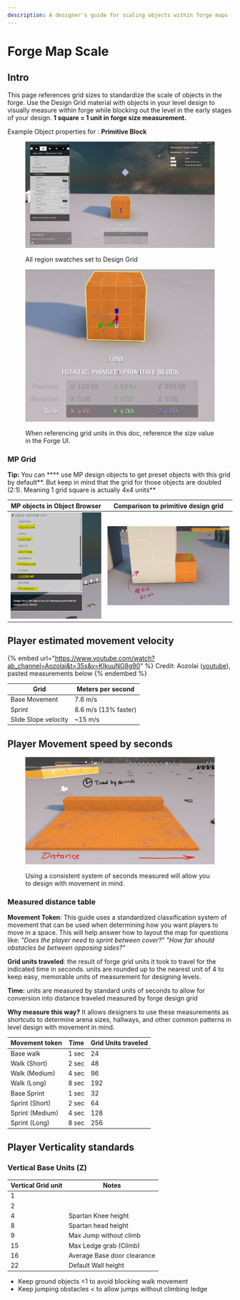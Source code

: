 ```yaml
---
description: A designer's guide for scaling objects within forge maps
---
```


# Forge Map Scale

## Intro

This page references grid sizes to standardize the scale of objects in the forge. Use the Design Grid material with objects in your level design to visually measure within forge while blocking out the level in the early stages of your design. **1 square = 1 unit in forge size measurement.**

Example  Object properties for : **Primitive Block**

<figure><img src="../.gitbook/assets/mapscale-designerblock.png" alt=""><figcaption><p>All region swatches set to Design Grid</p></figcaption></figure>

<figure><img src="../.gitbook/assets/mapscale-designerblock-sizedetail.jpg" alt=""><figcaption><p>When referencing grid units in this doc, reference the size value in the Forge UI. </p></figcaption></figure>

### **MP Grid**

**Tip:** You can **** use MP design objects to get preset objects with this grid by default**. But keep in mind that the grid for those objects are doubled (2:1). Meaning 1 grid square is actually 4x4 units**

| MP objects in Object Browser                                                     | Comparison to primitive design grid                                                                               |
| -------------------------------------------------------------------------------- | ----------------------------------------------------------------------------------------------------------------- |
| <img src="../.gitbook/assets/mapscale-mpblocks.jpg" alt="" data-size="original"> | <p></p><p><img src="../.gitbook/assets/mapscale-designerblock-mpvsprimitive.jpg" alt="" data-size="original"></p> |

## Player estimated movement velocity

{% embed url="https://www.youtube.com/watch?ab_channel=Aozolai&t=35s&v=KlkuuNG8g90" %}
Credit: Aozolai ([youtube](https://www.youtube.com/watch?v=KlkuuNG8g90\&t=35s\&ab\_channel=Aozolai)), pasted measurements below
{% endembed %}

| Grid                 | Meters per second    |
| -------------------- | -------------------- |
| Base Movement        | 7.6 m/s              |
| Sprint               | 8.6 m/s (13% faster) |
| Slide Slope velocity | \~15 m/s             |

## Player Movement speed by seconds

<figure><img src="../.gitbook/assets/mapscale-designerblock-timeddistance.jpg" alt=""><figcaption><p>Using a consistent system of seconds measured will allow you to design with movement in mind.</p></figcaption></figure>

### Measured distance table

**Movement Token**: This guide uses a  standardized classification system of movement that can be used when determining how you want players to move in a space. This will help answer how to layout the map for questions like: _"Does the player need to sprint between cover?" "How far should obstacles be between opposing sides?"_

**Grid units traveled**: the result of forge grid units it took to travel for the indicated time in seconds. units are rounded up to the nearest unit of 4 to keep easy, memorable units of measurement for designing levels.

**Time:** units are measured by standard units of seconds to allow for conversion into distance traveled measured by forge design grid

**Why measure this way?** It allows designers to use these measurements as shortcuts to determine arena sizes, hallways, and other common patterns in level design with movement in mind.

| Movement token  | Time  | Grid Units traveled |
| --------------- | ----- | ------------------- |
| Base walk       | 1 sec | 24                  |
| Walk (Short)    | 2 sec | 48                  |
| Walk (Medium)   | 4 sec | 96                  |
| Walk (Long)     | 8 sec | 192                 |
| Base Sprint     | 1 sec | 32                  |
| Sprint (Short)  | 2 sec | 64                  |
| Sprint (Medium) | 4 sec | 128                 |
| Sprint (Long)   | 8 sec | 256                 |

## Player Verticality standards

### Vertical Base Units (Z)

| Vertical Grid unit | Notes                       |
| ------------------ | --------------------------- |
| 1                  |                             |
| 2                  |                             |
| 4                  | Spartan Knee height         |
| 8                  | Spartan head height         |
| 9                  | Max Jump without climb      |
| 15                 | Max Ledge grab (Climb)      |
| 16                 | Average Base door clearance |
| 22                 | Default Wall height         |

* Keep ground objects <1 to avoid blocking walk movement
* Keep jumping obstacles < to allow jumps without climbing ledge

<!-- ////////// DRAFT FOR FUTURE UPDATE //// -->
<!-- ### Jump standards

* Max horizontal distance for sprint jump
* Distances for grapple hook (max distance, ideal distance)
* Barriers for hurdle (over short cover, or barriers)

## Floor distance

* long hallway:
* medium hallway
* short hallway

## Player Arena sizes

* small
* medium
* large

## Player arena sizes with vehicle travel

* small
* medium
* large 

## Level Verticality

* single floor = 22
* two floors = 44
* three floors = 66
* how to use stair prefabs with scale consistency in mind -->
